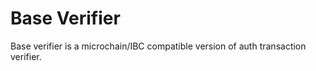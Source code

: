 # Base Verifier

Base verifier is a microchain/IBC compatible version of auth transaction verifier.
